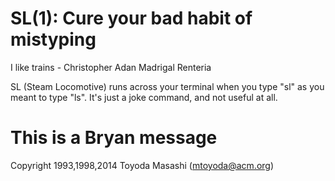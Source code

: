 SL(1): Cure your bad habit of mistyping
=======================================

I like trains - Christopher Adan Madrigal Renteria

SL (Steam Locomotive) runs across your terminal when you type "sl" as
you meant to type "ls". It's just a joke command, and not useful at
all.

# This is a Bryan message
Copyright 1993,1998,2014 Toyoda Masashi (mtoyoda@acm.org)
